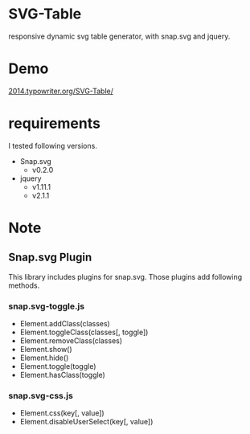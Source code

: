SVG-Table
=========

responsive dynamic svg table generator, with snap.svg and jquery.

# Demo
[2014.typowriter.org/SVG-Table/](2014.typowriter.org/SVG-Table/)

# requirements
I tested following versions.

- Snap.svg
    - v0.2.0
- jquery
    - v1.11.1
    - v2.1.1

# Note
## Snap.svg Plugin
This library includes plugins for snap.svg. Those plugins add following methods.
### snap.svg-toggle.js  

- Element.addClass(classes)
- Element.toggleClass(classes[, toggle])
- Element.removeClass(classes)
- Element.show()
- Element.hide()
- Element.toggle(toggle)
- Element.hasClass(toggle)

### snap.svg-css.js
- Element.css(key[, value])
- Element.disableUserSelect(key[, value])